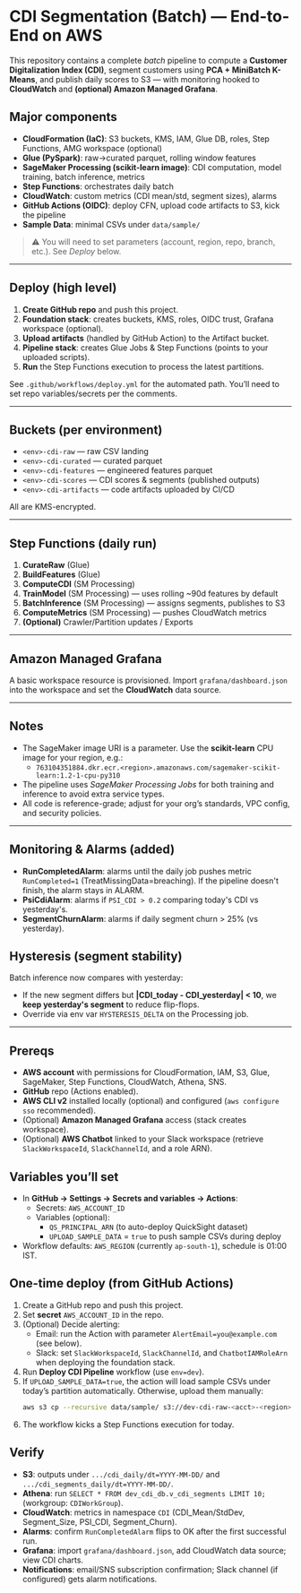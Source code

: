 # CDI Segmentation (Batch) — End-to-End on AWS

This repository contains a complete *batch* pipeline to compute a **Customer Digitalization Index (CDI)**,
segment customers using **PCA + MiniBatch K-Means**, and publish daily scores to S3 — with monitoring hooked to **CloudWatch** and **(optional) Amazon Managed Grafana**.

## Major components
- **CloudFormation (IaC)**: S3 buckets, KMS, IAM, Glue DB, roles, Step Functions, AMG workspace (optional)
- **Glue (PySpark)**: raw→curated parquet, rolling window features
- **SageMaker Processing (scikit-learn image)**: CDI computation, model training, batch inference, metrics
- **Step Functions**: orchestrates daily batch
- **CloudWatch**: custom metrics (CDI mean/std, segment sizes), alarms
- **GitHub Actions (OIDC)**: deploy CFN, upload code artifacts to S3, kick the pipeline
- **Sample Data**: minimal CSVs under `data/sample/`

> ⚠️ You will need to set parameters (account, region, repo, branch, etc.). See _Deploy_ below.

---

## Deploy (high level)
1. **Create GitHub repo** and push this project.
2. **Foundation stack**: creates buckets, KMS, roles, OIDC trust, Grafana workspace (optional).
3. **Upload artifacts** (handled by GitHub Action) to the Artifact bucket.
4. **Pipeline stack**: creates Glue Jobs & Step Functions (points to your uploaded scripts).
5. **Run** the Step Functions execution to process the latest partitions.

See `.github/workflows/deploy.yml` for the automated path. You’ll need to set repo variables/secrets per the comments.

---

## Buckets (per environment)
- `<env>-cdi-raw` — raw CSV landing
- `<env>-cdi-curated` — curated parquet
- `<env>-cdi-features` — engineered features parquet
- `<env>-cdi-scores` — CDI scores & segments (published outputs)
- `<env>-cdi-artifacts` — code artifacts uploaded by CI/CD

All are KMS-encrypted.

---

## Step Functions (daily run)
1. **CurateRaw** (Glue)
2. **BuildFeatures** (Glue)
3. **ComputeCDI** (SM Processing)
4. **TrainModel** (SM Processing) — uses rolling ~90d features by default
5. **BatchInference** (SM Processing) — assigns segments, publishes to S3
6. **ComputeMetrics** (SM Processing) — pushes CloudWatch metrics
7. **(Optional)** Crawler/Partition updates / Exports

---

## Amazon Managed Grafana
A basic workspace resource is provisioned. Import `grafana/dashboard.json` into the workspace and set the **CloudWatch** data source.

---

## Notes
- The SageMaker image URI is a parameter. Use the **scikit-learn** CPU image for your region, e.g.:
  - `763104351884.dkr.ecr.<region>.amazonaws.com/sagemaker-scikit-learn:1.2-1-cpu-py310`
- The pipeline uses *SageMaker Processing Jobs* for both training and inference to avoid extra service types.
- All code is reference-grade; adjust for your org’s standards, VPC config, and security policies.


---

## Monitoring & Alarms (added)
- **RunCompletedAlarm**: alarms until the daily job pushes metric `RunCompleted=1` (TreatMissingData=breaching). If the pipeline doesn't finish, the alarm stays in ALARM.
- **PsiCdiAlarm**: alarms if `PSI_CDI > 0.2` comparing today's CDI vs yesterday's.
- **SegmentChurnAlarm**: alarms if daily segment churn > 25% (vs yesterday).

## Hysteresis (segment stability)
Batch inference now compares with yesterday:
- If the new segment differs but **|CDI_today - CDI_yesterday| < 10**, we **keep yesterday's segment** to reduce flip-flops.
- Override via env var `HYSTERESIS_DELTA` on the Processing job.


---

## Prereqs
- **AWS account** with permissions for CloudFormation, IAM, S3, Glue, SageMaker, Step Functions, CloudWatch, Athena, SNS.
- **GitHub** repo (Actions enabled).
- **AWS CLI v2** installed locally (optional) and configured (`aws configure sso` recommended).
- (Optional) **Amazon Managed Grafana** access (stack creates workspace).
- (Optional) **AWS Chatbot** linked to your Slack workspace (retrieve `SlackWorkspaceId`, `SlackChannelId`, and a role ARN).

## Variables you’ll set
- In **GitHub → Settings → Secrets and variables → Actions**:
  - Secrets: `AWS_ACCOUNT_ID`
  - Variables (optional): 
    - `QS_PRINCIPAL_ARN` (to auto-deploy QuickSight dataset)
    - `UPLOAD_SAMPLE_DATA` = `true` to push sample CSVs during deploy
- Workflow defaults: `AWS_REGION` (currently `ap-south-1`), schedule is 01:00 IST.

## One-time deploy (from GitHub Actions)
1. Create a GitHub repo and push this project.
2. Set **secret** `AWS_ACCOUNT_ID` in the repo.
3. (Optional) Decide alerting:
   - Email: run the Action with parameter `AlertEmail=you@example.com` (see below).
   - Slack: set `SlackWorkspaceId`, `SlackChannelId`, and `ChatbotIAMRoleArn` when deploying the foundation stack.
4. Run **Deploy CDI Pipeline** workflow (use `env=dev`).
5. If `UPLOAD_SAMPLE_DATA=true`, the action will load sample CSVs under today’s partition automatically. Otherwise, upload them manually:
   ```bash
   aws s3 cp --recursive data/sample/ s3://dev-cdi-raw-<acct>-<region>/ingest_date=$(date +%F)/
   ```
6. The workflow kicks a Step Functions execution for today.

## Verify
- **S3**: outputs under `.../cdi_daily/dt=YYYY-MM-DD/` and `.../cdi_segments_daily/dt=YYYY-MM-DD/`.
- **Athena**: run `SELECT * FROM dev_cdi_db.v_cdi_segments LIMIT 10;` (workgroup: `CDIWorkGroup`).
- **CloudWatch**: metrics in namespace `CDI` (CDI_Mean/StdDev, Segment_Size, PSI_CDI, Segment_Churn).
- **Alarms**: confirm `RunCompletedAlarm` flips to OK after the first successful run.
- **Grafana**: import `grafana/dashboard.json`, add CloudWatch data source; view CDI charts.
- **Notifications**: email/SNS subscription confirmation; Slack channel (if configured) gets alarm notifications.

